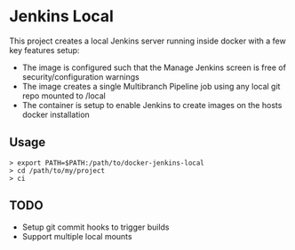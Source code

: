 # Jenkins Local

This project creates a local Jenkins server running inside docker with a few key features setup:

  * The image is configured such that the Manage Jenkins screen is free of security/configuration warnings
  * The image creates a single Multibranch Pipeline job using any local git repo mounted to /local
  * The container is setup to enable Jenkins to create images on the hosts docker installation

## Usage

```shell
> export PATH=$PATH:/path/to/docker-jenkins-local
> cd /path/to/my/project
> ci
```

## TODO

  * Setup git commit hooks to trigger builds
  * Support multiple local mounts
